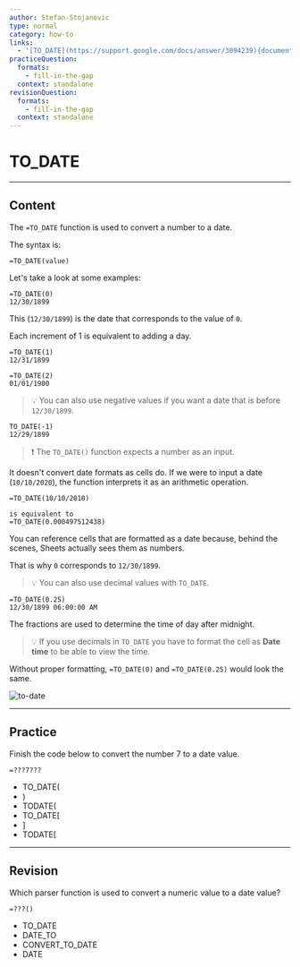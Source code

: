 ```yaml
---
author: Stefan-Stojanovic
type: normal
category: how-to
links:
  - '[TO_DATE](https://support.google.com/docs/answer/3094239){documentation}'
practiceQuestion:
  formats:
    - fill-in-the-gap
  context: standalone
revisionQuestion:
  formats:
    - fill-in-the-gap
  context: standalone
---
```


# TO_DATE


---

## Content

The `=TO_DATE` function is used to convert a number to a date.

The syntax is:

```plain-text
=TO_DATE(value)
```

Let's take a look at some examples:

```plain-text
=TO_DATE(0)
12/30/1899
```

This (`12/30/1899`) is the date that corresponds to the value of `0`.

Each increment of 1 is equivalent to adding a day.

```plain-text
=TO_DATE(1)
12/31/1899

=TO_DATE(2)
01/01/1900
```

> 💡 You can also use negative values if you want a date that is before `12/30/1899`.

```plain-text
TO_DATE(-1)
12/29/1899
```

> ❗ The `TO_DATE()` function expects a number as an input. 

It doesn't convert date formats as cells do. If we were to input a date (`10/10/2020`), the function interprets it as an arithmetic operation.

```plain-text
=TO_DATE(10/10/2010)

is equivalent to
=TO_DATE(0.000497512438)
```

You can reference cells that are formatted as a date because, behind the scenes, Sheets actually sees them as numbers.

That is why `0` corresponds to `12/30/1899`.

> 💡 You can also use decimal values with `TO_DATE`.

```plain-text
=TO_DATE(0.25)
12/30/1899 06:00:00 AM
```

The fractions are used to determine the time of day after midnight.

> 💡 If you use decimals in `TO_DATE` you have to format the cell as **Date time** to be able to view the time. 

Without proper formatting, `=TO_DATE(0)` and `=TO_DATE(0.25)` would look the same.

![to-date](https://img.enkipro.com/7540d5617465b0099bc0747edd9c1c21.png)


---

## Practice

Finish the code below to convert the number 7 to a date value.

```plain-text
=???7???
```

- TO_DATE(
- )
- TODATE(
- TO_DATE[
- ]
- TODATE[


---

## Revision

Which parser function is used to convert a numeric value to a date value?

```plain-text
=???()
```

- TO_DATE
- DATE_TO
- CONVERT_TO_DATE
- DATE
